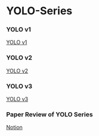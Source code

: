# YOLO-Series
### YOLO v1
[YOLO v1]()
### YOLO v2
[YOLO v2]()
### YOLO v3
[YOLO v3]()
### Paper Review of YOLO Series
[Notion](https://www.notion.so/YOLO-Series-e5c2ac67eb3e46889d16009e4d5abbfb?pvs=4)
